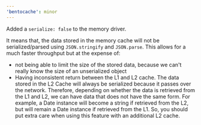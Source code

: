 ```yaml
---
'bentocache': minor
---
```


Added a `serialize: false` to the memory driver. 

It means that, the data stored in the memory cache will not be serialized/parsed using `JSON.stringify` and `JSON.parse`. This allows for a much faster throughput but at the expense of:
- not being able to limit the size of the stored data, because we can't really know the size of an unserialized object
- Having inconsistent return between the L1 and L2 cache. The data stored in the L2 Cache will always be serialized because it passes over the network. Therefore, depending on whether the data is retrieved from the L1 and L2, we can have data that does not have the same form. For example, a Date instance will become a string if retrieved from the L2, but will remain a Date instance if retrieved from the L1. So, you should put extra care when using this feature with an additional L2 cache.

